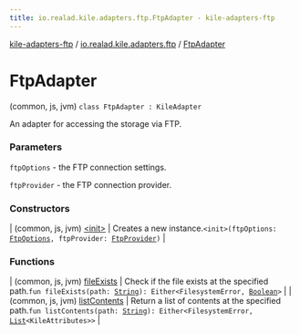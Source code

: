 ```yaml
---
title: io.realad.kile.adapters.ftp.FtpAdapter - kile-adapters-ftp
---
```


[kile-adapters-ftp](../../index.html) / [io.realad.kile.adapters.ftp](../index.html) / [FtpAdapter](./index.html)

# FtpAdapter

(common, js, jvm) `class FtpAdapter : KileAdapter`

An adapter for accessing the storage via FTP.

### Parameters

`ftpOptions` - the FTP connection settings.

`ftpProvider` - the FTP connection provider.

### Constructors

| (common, js, jvm) [&lt;init&gt;](-init-.html) | Creates a new instance.`<init>(ftpOptions: `[`FtpOptions`](../-ftp-options/index.html)`, ftpProvider: `[`FtpProvider`](../-ftp-provider/index.html)`)` |

### Functions

| (common, js, jvm) [fileExists](file-exists.html) | Check if the file exists at the specified path.`fun fileExists(path: `[`String`](https://kotlinlang.org/api/latest/jvm/stdlib/kotlin/-string/index.html)`): Either<FilesystemError, `[`Boolean`](https://kotlinlang.org/api/latest/jvm/stdlib/kotlin/-boolean/index.html)`>` |
| (common, js, jvm) [listContents](list-contents.html) | Return a list of contents at the specified path.`fun listContents(path: `[`String`](https://kotlinlang.org/api/latest/jvm/stdlib/kotlin/-string/index.html)`): Either<FilesystemError, `[`List`](https://kotlinlang.org/api/latest/jvm/stdlib/kotlin.collections/-list/index.html)`<KileAttributes>>` |


